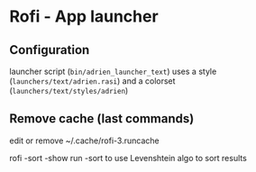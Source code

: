 # Rofi - App launcher

## Configuration

launcher script (`bin/adrien_launcher_text`) uses a style (`launchers/text/adrien.rasi`) and a colorset (`launchers/text/styles/adrien`)

## Remove cache (last commands)

edit or remove ~/.cache/rofi-3.runcache

rofi -sort -show run
  -sort to use Levenshtein algo to sort results

